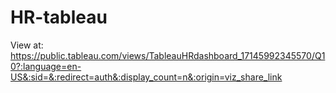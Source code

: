 # HR-tableau

View at: https://public.tableau.com/views/TableauHRdashboard_17145992345570/Q10?:language=en-US&:sid=&:redirect=auth&:display_count=n&:origin=viz_share_link
